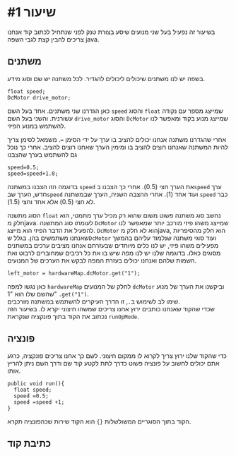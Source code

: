 # שיעור #1 
בשיעור זה נפעיל בעל שני מנועים שיסע בצורת טנק
לפני שנתחיל לכתוב קוד אנחנו צריכים להבין קצת לגבי השפה java.  
## משתנים  
בשפה יש לנו משתנים שיכולים ליכולים להגדיר. לכל  משתנה יש שם וסוג מידע.  

`float speed;`  
`DcMotor drive_motor;`  
  
כאן הגדרנו שני משתנים. אחד בעל השם `speed` והסוג `float` שמייצג מספר עם נקודה עשורנית. והשני בעל השם `drive_motor` והסוג `DcMotor` שמייצג מנוע בקוד ומאפשר לנו להשתמש במנוע הפיזי.  

אחרי שהגדרנו משתנה אנחנו יכולים להציב בו ערך על ידי הסימן `=`. משמאל לסימן צריך להיות המשתנה שאנחנו רוצים להציב בו ומימין הערך שאחנו רוצים להציב. אחרי כך נוכל גם להשתמש בערך שהצבנו

`speed=0.5;`  
`speed=speed+1.0;`  

בדוגמה הזו  הצבנו במשתנה `speed` את הערך חצי (0.5). אחרי כך  הצבנו ב`speed` ערך חדש, הערך שב`speed` ועוד אחד (1). אחרי ההצבה השניה, הערך שבמשתנה `speed` כבר לא חצי (0.5) אלא אחד וחצי (1.5).  

הסוג מתשנה `float` נחשב סוג משתנה פשוט משום שהוא רק מכיל ערך מתמטי, הוא חלק מjava. לעומתו סוג המתשנה `DcMotor` שמייצג משהו פיזי מורכב יותר שמאפשר לנו להפעיל את הדבר הפיזי הוא מייצג. `DcMotor` הוא לא חלק מjava, הוא חלק מהסיפריות שאנחנו משתמשים בהן. בגלל ש`DcMotor` ועוד סוגי משתנה שנלמוד עליהם בהמשך מפעילים משהו פיזי, יש לנו כלים מיוחדים שבעזרתם אנחנו מציבים ערכים במשתנים מסוגים כאלו. בדוגמה שלנו יש לנו מפה שיש בו את כל רכיבים שמחוברים לרבוט ואת השמות שלהם ואנחנו יכולים בעזרת המפה לבקש את הערכים של המנועים.  

`left_motor = hardwareMap.dcMotor.get("1");`  

כאן נגשו למפה `hardwareMap` לחלק של המנועים `dcMotor` וביקשנו את הערך של מנוע שהשם שלו הוא "1" `.get("1")`.  
שימו לב לשימוש ב`.`, זו הדרך העיקרים להשתמש במשתנה מורכבים.  
שכדי שהקוד שאנחנו כותבים ירוץ אחנו צריכים שמשהו חיצוני יקרא לו. בשיעור הזה נכתוב את הקוד בתוך פונקציה שנקראת `runOpMode`.  
## פונציה 
כדי שהקוד שלנו ירוץ צריך לקרוא לו ממקום חיצוני. לשם כך אחנו צריכים פונקציה, כרגע אתם יכולים לחשוב על פונציה פשוט כדרך לתת לקטע קוד שם ודרך השם ניתן להריץ אותו.  
```
public void run(){
  float speed;
  speed =0.5;
  speed =speed +1;
}
```  
הקוד בתוך הסוגריים המשולשלות `{}` הוא הקוד שירות שכהפונציה תקרא.
## כתיבת קוד  

